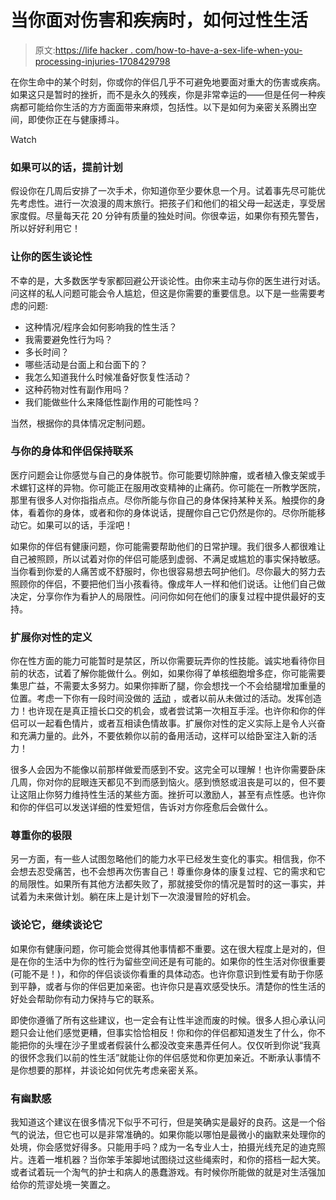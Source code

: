 # 当你面对伤害和疾病时，如何过性生活

> 原文:[https://life hacker . com/how-to-have-a-sex-life-when-you-processing-injuries-1708429798](https://lifehacker.com/how-to-have-a-sex-life-when-youre-dealing-with-injuries-1708429798)

在你生命中的某个时刻，你或你的伴侣几乎不可避免地要面对重大的伤害或疾病。如果这只是暂时的挫折，而不是永久的残疾，你是非常幸运的——但是任何一种疾病都可能给你生活的方方面面带来麻烦，包括性。以下是如何为亲密关系腾出空间，即使你正在与健康搏斗。

Watch

### 如果可以的话，提前计划

假设你在几周后安排了一次手术，你知道你至少要休息一个月。试着事先尽可能优先考虑性。进行一次浪漫的周末旅行。把孩子们和他们的祖父母一起送走，享受居家度假。尽量每天花 20 分钟有质量的独处时间。你很幸运，如果你有预先警告，所以好好利用它！

### 让你的医生谈论性

不幸的是，大多数医学专家都回避公开谈论性。由你来主动与你的医生进行对话。问这样的私人问题可能会令人尴尬，但这是你需要的重要信息。以下是一些需要考虑的问题:

*   这种情况/程序会如何影响我的性生活？
*   我需要避免性行为吗？
*   多长时间？
*   哪些活动是台面上和台面下的？
*   我怎么知道我什么时候准备好恢复性活动？
*   这种药物对性有副作用吗？
*   我们能做些什么来降低性副作用的可能性吗？

当然，根据你的具体情况定制问题。

### 与你的身体和伴侣保持联系

医疗问题会让你感觉与自己的身体脱节。你可能要切除肿瘤，或者植入像支架或手术螺钉这样的异物。你可能正在服用改变精神的止痛药。你可能在一所教学医院，那里有很多人对你指指点点。尽你所能与你自己的身体保持某种关系。触摸你的身体，看着你的身体，或者和你的身体说话，提醒你自己它仍然是你的。尽你所能移动它。如果可以的话，手淫吧！

如果你的伴侣有健康问题，你可能需要帮助他们的日常护理。我们很多人都很难让自己被照顾，所以试着对你的伴侣可能感到虚弱、不满足或尴尬的事实保持敏感。当你看到你爱的人痛苦或不舒服时，你也很容易想去呵护他们。尽你最大的努力去照顾你的伴侣，不要把他们当小孩看待。像成年人一样和他们说话。让他们自己做决定，分享你作为看护人的局限性。问问你如何在他们的康复过程中提供最好的支持。

### 扩展你对性的定义

你在性方面的能力可能暂时是禁区，所以你需要玩弄你的性技能。诚实地看待你目前的状态，试着了解你能做什么。例如，如果你得了单核细胞增多症，你可能需要集思广益，不需要太多努力。如果你摔断了腿，你会想找一个不会给腿增加重量的位置。考虑一下你有一段时间没做的 [活动](http://afterhours.lifehacker.com/what-do-you-think-are-the-most-underrated-sex-acts-1696609025) ，或者以前从未做过的活动。发挥创造力！也许现在是真正擅长口交的机会，或者尝试第一次相互手淫。也许你和你的伴侣可以一起看色情片，或者互相读色情故事。扩展你对性的定义实际上是令人兴奋和充满力量的。此外，不要依赖你以前的备用活动，这样可以给卧室注入新的活力！

很多人会因为不能像以前那样做爱而感到不安。这完全可以理解！也许你需要卧床几周，你对你的屁眼连天都见不到而感到恼火。感到愤怒或沮丧是可以的，但不要让这阻止你努力维持性生活的某些方面。挫折可以激励人，甚至有点性感。也许你和你的伴侣可以发送详细的性爱短信，告诉对方你痊愈后会做什么。

### 尊重你的极限

另一方面，有一些人试图忽略他们的能力水平已经发生变化的事实。相信我，你不会想去忍受痛苦，也不会想再次伤害自己！尊重你身体的康复过程、它的需求和它的局限性。如果所有其他方法都失败了，那就接受你的情况是暂时的这一事实，并试着为未来做计划。躺在床上是计划下一次浪漫冒险的好机会。

### 谈论它，继续谈论它

如果你有健康问题，你可能会觉得其他事情都不重要。这在很大程度上是对的，但是在你的生活中为你的性行为留些空间还是有可能的。如果你的性生活对你很重要(可能不是！)，和你的伴侣谈谈你看重的具体动态。也许你意识到性爱有助于你感到平静，或者与你的伴侣更加亲密。也许你只是喜欢感受快乐。清楚你的性生活的好处会帮助你有动力保持与它的联系。

即使你遵循了所有这些建议，也一定会有让性半途而废的时候。很多人担心承认问题只会让他们感觉更糟，但事实恰恰相反！你和你的伴侣都知道发生了什么，你不能把你的头埋在沙子里或者假装什么都没改变来愚弄任何人。仅仅听到你说“我真的很怀念我们以前的性生活”就能让你的伴侣感觉和你更加亲近。不断承认事情不是你想要的那样，并谈论如何优先考虑亲密关系。

### 有幽默感

我知道这个建议在很多情况下似乎不可行，但是笑确实是最好的良药。这是一个俗气的说法，但它也可以是非常准确的。如果你能以哪怕是最微小的幽默来处理你的处境，你会感觉好得多。只能用手吗？成为一名专业人士，拍摄光线充足的迪克照片。连着一堆机器？当你笨手笨脚地试图绕过这些绳索时，和你的搭档一起大笑。或者试着玩一个淘气的护士和病人的愚蠢游戏。有时候你所能做的就是对生活强加给你的荒谬处境一笑置之。